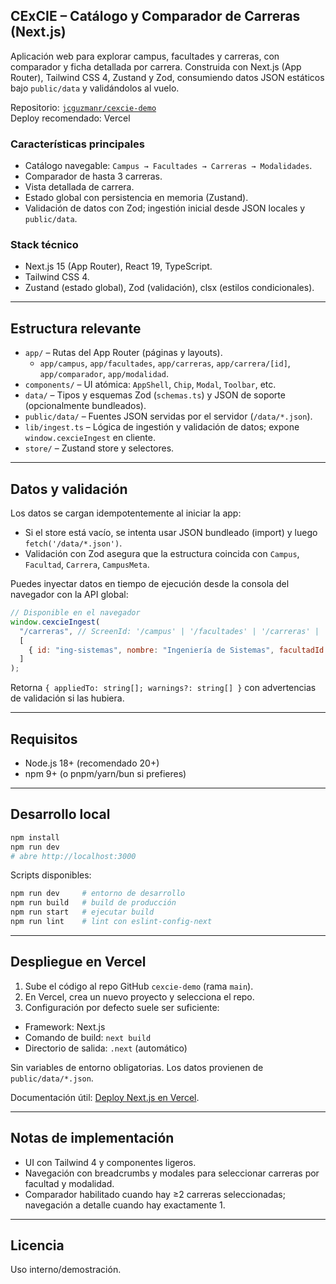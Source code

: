 ## CExCIE – Catálogo y Comparador de Carreras (Next.js)

Aplicación web para explorar campus, facultades y carreras, con comparador y ficha detallada por carrera. Construida con Next.js (App Router), Tailwind CSS 4, Zustand y Zod, consumiendo datos JSON estáticos bajo `public/data` y validándolos al vuelo.

Repositorio: [`jcguzmanr/cexcie-demo`](https://github.com/jcguzmanr/cexcie-demo)  
Deploy recomendado: Vercel

### Características principales
- Catálogo navegable: `Campus → Facultades → Carreras → Modalidades`.
- Comparador de hasta 3 carreras.
- Vista detallada de carrera.
- Estado global con persistencia en memoria (Zustand).
- Validación de datos con Zod; ingestión inicial desde JSON locales y `public/data`.

### Stack técnico
- Next.js 15 (App Router), React 19, TypeScript.
- Tailwind CSS 4.
- Zustand (estado global), Zod (validación), clsx (estilos condicionales).

---

## Estructura relevante

- `app/` – Rutas del App Router (páginas y layouts).
  - `app/campus`, `app/facultades`, `app/carreras`, `app/carrera/[id]`, `app/comparador`, `app/modalidad`.
- `components/` – UI atómica: `AppShell`, `Chip`, `Modal`, `Toolbar`, etc.
- `data/` – Tipos y esquemas Zod (`schemas.ts`) y JSON de soporte (opcionalmente bundleados).
- `public/data/` – Fuentes JSON servidas por el servidor (`/data/*.json`).
- `lib/ingest.ts` – Lógica de ingestión y validación de datos; expone `window.cexcieIngest` en cliente.
- `store/` – Zustand store y selectores.

---

## Datos y validación

Los datos se cargan idempotentemente al iniciar la app:

- Si el store está vacío, se intenta usar JSON bundleado (import) y luego `fetch('/data/*.json')`.
- Validación con Zod asegura que la estructura coincida con `Campus`, `Facultad`, `Carrera`, `CampusMeta`.

Puedes inyectar datos en tiempo de ejecución desde la consola del navegador con la API global:

```js
// Disponible en el navegador
window.cexcieIngest(
  "/carreras", // ScreenId: '/campus' | '/facultades' | '/carreras' | '/carreras-popup' | '/modalidad' | '/carrera/[id]' | '/campus-meta'
  [
    { id: "ing-sistemas", nombre: "Ingeniería de Sistemas", facultadId: "ing", modalidades: ["presencial"] }
  ]
);
```

Retorna `{ appliedTo: string[]; warnings?: string[] }` con advertencias de validación si las hubiera.

---

## Requisitos
- Node.js 18+ (recomendado 20+)
- npm 9+ (o pnpm/yarn/bun si prefieres)

---

## Desarrollo local

```bash
npm install
npm run dev
# abre http://localhost:3000
```

Scripts disponibles:

```bash
npm run dev     # entorno de desarrollo
npm run build   # build de producción
npm run start   # ejecutar build
npm run lint    # lint con eslint-config-next
```

---

## Despliegue en Vercel

1) Sube el código al repo GitHub `cexcie-demo` (rama `main`).  
2) En Vercel, crea un nuevo proyecto y selecciona el repo.  
3) Configuración por defecto suele ser suficiente:
- Framework: Next.js
- Comando de build: `next build`
- Directorio de salida: `.next` (automático)

Sin variables de entorno obligatorias. Los datos provienen de `public/data/*.json`.

Documentación útil: [Deploy Next.js en Vercel](https://nextjs.org/docs/app/building-your-application/deploying).

---

## Notas de implementación
- UI con Tailwind 4 y componentes ligeros.
- Navegación con breadcrumbs y modales para seleccionar carreras por facultad y modalidad.
- Comparador habilitado cuando hay ≥2 carreras seleccionadas; navegación a detalle cuando hay exactamente 1.

---

## Licencia
Uso interno/demostración.

